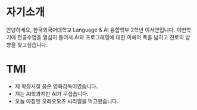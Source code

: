 # 자기소개

안녕하세요, 한국외국어대학교 Language & AI 융합학부 2학년 이서연입니다. 이번학기에 전공수업을 열심히 들어서 Ai와 프로그래밍에 대한 이해의 폭을 넓히고 진로의 방향을 찾고싶습니다. 

# TMI
- 제 학창시절 꿈은 영화감독이였습니다. 
- 저는 AI학과지만 AI가 무섭습니다. 
- 오늘 아침엔 오레오오즈 씨리얼을 먹고왔습니다.
